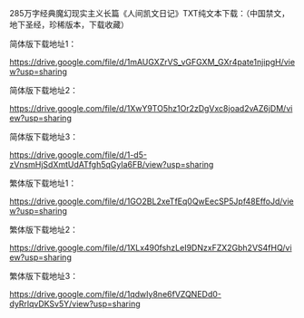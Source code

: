 285万字经典魔幻现实主义长篇《人间凯文日记》TXT纯文本下载：（中国禁文，地下圣经，珍稀版本，下载收藏）

简体版下载地址1：

https://drive.google.com/file/d/1mAUGXZrVS_vGFGXM_GXr4pate1njipgH/view?usp=sharing

简体版下载地址2：

https://drive.google.com/file/d/1XwY9TO5hz1Or2zDgVxc8joad2vAZ6jDM/view?usp=sharing

简体版下载地址3：

https://drive.google.com/file/d/1-d5-zVnsmHjSdXmtUdATfgh5qGyIa6FB/view?usp=sharing

繁体版下载地址1：

https://drive.google.com/file/d/1GO2BL2xeTfEq0QwEecSP5Jpf48EffoJd/view?usp=sharing

繁体版下载地址2：

https://drive.google.com/file/d/1XLx490fshzLeI9DNzxFZX2Gbh2VS4fHQ/view?usp=sharing

繁体版下载地址3：

https://drive.google.com/file/d/1qdwIy8ne6fVZQNEDd0-dyRrlqvDKSv5Y/view?usp=sharing

